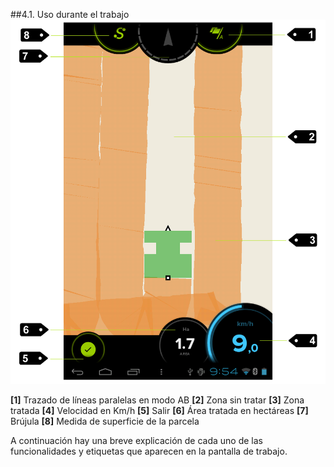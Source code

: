 ##4.1. Uso durante el trabajo
![Pantalla de trabajo](../images/button_work_screen.png "Pantalla de trabajo")


**[1]** Trazado de líneas paralelas en modo AB **[2]** Zona sin tratar **[3]** Zona tratada **[4]** Velocidad en Km/h **[5]** Salir **[6]** Área tratada en hectáreas **[7]** Brújula **[8]** Medida de superficie de la parcela


A continuación hay una breve explicación de cada uno de las funcionalidades y etiquetas que aparecen en la pantalla de trabajo.